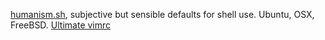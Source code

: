 [humanism.sh](https://github.com/cyphunk/humanism.sh), subjective but sensible defaults for shell use. Ubuntu, OSX, FreeBSD.
[Ultimate vimrc](http://amix.dk/vim/vimrc.html)

